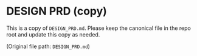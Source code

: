 # DESIGN PRD (copy)

This is a copy of `DESIGN_PRD.md`. Please keep the canonical file in the repo root and update this copy as needed.

(Original file path: `DESIGN_PRD.md`)
